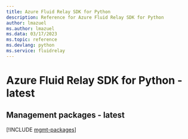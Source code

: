 ```yaml
---
title: Azure Fluid Relay SDK for Python
description: Reference for Azure Fluid Relay SDK for Python
author: lmazuel
ms.author: lmazuel
ms.data: 03/17/2023
ms.topic: reference
ms.devlang: python
ms.service: fluidrelay
---
```

# Azure Fluid Relay SDK for Python - latest

## Management packages - latest
[!INCLUDE [mgmt-packages](fluid-relay-mgmt-index.md)]